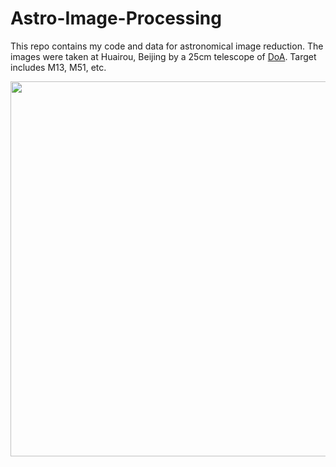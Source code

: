 # Astro-Image-Processing

This repo contains my code and data for astronomical image reduction. The images were taken at Huairou, Beijing by a 25cm telescope of [DoA](http://astro.tsinghua.edu.cn). Target includes M13, M51, etc.

<div align=center><img src="./M13/M13.jpg" width=600><img/></div>
